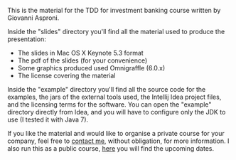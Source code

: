 This is the material for the TDD for investment banking course written by Giovanni Asproni.

Inside the "slides" directory you'll find all the material used to produce the presentation:

* The slides in Mac OS X Keynote 5.3 format
* The pdf of the slides (for your convenience)
* Some graphics produced used Omnigraffle (6.0.x)
* The license covering the material

Inside the "example" directory you'll find all the source code for the examples, the jars of the external tools used, the Intellij Idea project files, and the licensing terms for the software. You can open the "example" directory directly from Idea, and you will have to configure only the JDK to use (I tested it with Java 7).

If you like the material and would like to organise a private course for your company, feel free to [contact me](http://www.asprotunity.com/contact.html), without obligation, for more information. I also run this as a public course, [here](http://www.asprotunity.com) you will find the upcoming dates.